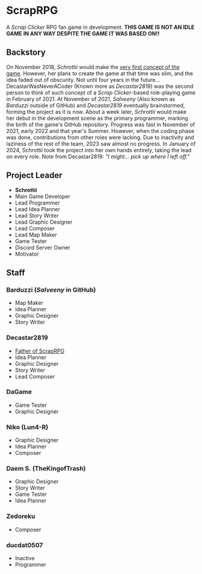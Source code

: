 # ScrapRPG
A *Scrap Clicker* RPG fan game in development. **THIS GAME IS NOT AN IDLE GAME IN ANY WAY DESPITE THE GAME IT WAS BASED ON!!**

## Backstory
On November 2018, *Schrottii* would make the [very first concept of the game](https://media.discordapp.net/attachments/905449922634080347/1000433408536739952/scraprpg.png?width=439&height=675). However, her plans to create the game at that time was slim, and the idea faded out of obscurity. Not until four years in the future...
DecastarWasNeverACoder (Known more as *Decastar2819*) was the second person to think of such concept of a *Scrap Clicker*-based role-playing game in February of 2021. At November of 2021, *Salveeny* (Also known as *Barduzzi* outside of GitHub) and *Decastar2819* eventually brainstormed, forming the project as it is now. About a week later, *Schrottii* would make her debut in the development scene as the primary programmer, marking the birth of the game's GitHub repository.
Progress was fast in November of 2021, early 2022 and that year's Summer. However, when the coding phase was done, contributions from other roles were lacking. Due to inactivity and laziness of the rest of the team, 2023 saw almost no progress. In January of 2024, Schrottii took the project into her own hands entirely, taking the lead on every role.
Note from Decastar2819: *"I might... pick up where I left off."*

## Project Leader
- **Schrottii**
- Main Game Developer
- Lead Programmer
- Lead Idea Planner
- Lead Story Writer
- Lead Graphic Designer
- Lead Composer
- Lead Map Maker
- Game Tester
- Discord Server Owner
- Motivator

## Staff
### Barduzzi (*Salveeny* in GitHub)
- Map Maker
- Idea Planner
- Graphic Designer
- Story Writer

### Decastar2819
- [Father of ScrapRPG](https://youtube.com/playlist?list=PLl18EjlJraJi3R_jBT266QQ8-smWw0GMn)
- Idea Planner
- Graphic Designer
- Story Writer
- Lead Composer

### DaGame
- Game Tester
- Graphic Designer

### Niko (Lun4-R)
- Graphic Designer
- Idea Planner
- Composer

### Daem S. (TheKingofTrash)
- Graphic Designer
- Story Writer
- Game Tester
- Idea Planner

### Zedoreku
- Composer

### ducdat0507
- Inactive
- Programmer
